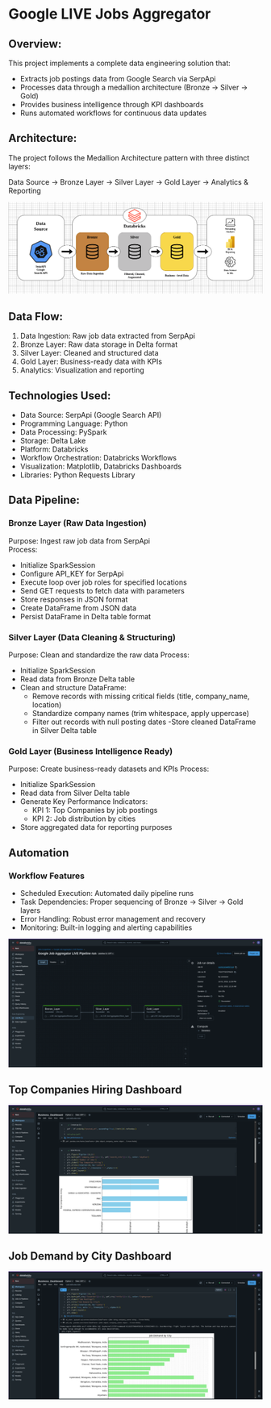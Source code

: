 # Google LIVE Jobs Aggregator  

## Overview:  

This project implements a complete data engineering solution that:  

- Extracts job postings data from Google Search via SerpApi
- Processes data through a medallion architecture (Bronze → Silver → Gold)
- Provides business intelligence through KPI dashboards
- Runs automated workflows for continuous data updates  

## Architecture:  

The project follows the Medallion Architecture pattern with three distinct layers:  

Data Source → Bronze Layer → Silver Layer → Gold Layer → Analytics & Reporting  
  
  
![Image](https://github.com/Abhishekmohite25/Google-Jobs-Aggregator/blob/f0532c84a87a8ee9b4f2973546c465cff8da3f43/Images/google_jobs_architecture.png)  
  
  
## Data Flow:  

1. Data Ingestion: Raw job data extracted from SerpApi
2. Bronze Layer: Raw data storage in Delta format
3. Silver Layer: Cleaned and structured data
4. Gold Layer: Business-ready data with KPIs
5. Analytics: Visualization and reporting  

  
## Technologies Used:  
  
- Data Source: SerpApi (Google Search API)
- Programming Language: Python
- Data Processing: PySpark
- Storage: Delta Lake
- Platform: Databricks
- Workflow Orchestration: Databricks Workflows
- Visualization: Matplotlib, Databricks Dashboards
- Libraries: Python Requests Library  
  

## Data Pipeline:  

### Bronze Layer (Raw Data Ingestion)  
  
Purpose: Ingest raw job data from SerpApi  
Process:  
- Initialize SparkSession
- Configure API_KEY for SerpApi
- Execute loop over job roles for specified locations
- Send GET requests to fetch data with parameters
- Store responses in JSON format
- Create DataFrame from JSON data
- Persist DataFrame in Delta table format

  
### Silver Layer (Data Cleaning & Structuring)  

Purpose: Clean and standardize the raw data
Process:  
- Initialize SparkSession
- Read data from Bronze Delta table
- Clean and structure DataFrame:
  - Remove records with missing critical fields (title, company_name, location)
  - Standardize company names (trim whitespace, apply uppercase)
  - Filter out records with null posting dates
-Store cleaned DataFrame in Silver Delta table
  
  
### Gold Layer (Business Intelligence Ready)  

Purpose: Create business-ready datasets and KPIs
Process:
- Initialize SparkSession
- Read data from Silver Delta table
- Generate Key Performance Indicators:
  - KPI 1: Top Companies by job postings
  - KPI 2: Job distribution by cities
- Store aggregated data for reporting purposes


## Automation  
### Workflow Features  
- Scheduled Execution: Automated daily pipeline runs
- Task Dependencies: Proper sequencing of Bronze → Silver → Gold layers
- Error Handling: Robust error management and recovery
- Monitoring: Built-in logging and alerting capabilities
  
  
![Image](https://github.com/Abhishekmohite25/Google-Jobs-Aggregator/blob/bc57d7f63870fbebf6e486d6c9585cb9a716acb3/Images/Google_Jobs_Aggregator_WorkFlow.png)  
  
  
## Top Companies Hiring Dashboard
  
  
![Image](https://github.com/Abhishekmohite25/Google-Jobs-Aggregator/blob/d8c044079a928466ff7e642a7ce4bbe9770005d2/Images/Dashboard1.png)  
  
  
## Job Demand by City Dashboard

  
![Image](https://github.com/Abhishekmohite25/Google-Jobs-Aggregator/blob/d8c044079a928466ff7e642a7ce4bbe9770005d2/Images/Dashboard2.png)  
